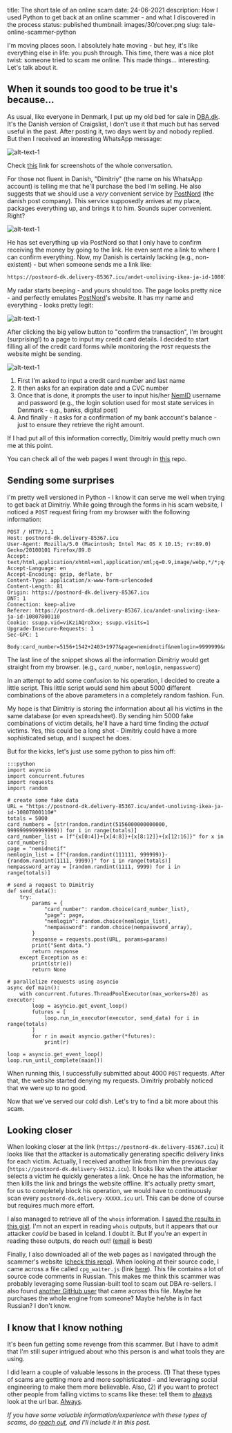 title: The short tale of an online scam
date: 24-06-2021
description: How I used Python to get back at an online scammer - and what I discovered in the process
status: published
thumbnail: images/30/cover.png
slug: tale-online-scammer-python

I'm moving places soon. I absolutely hate moving - but hey, it's like everything else in life: you push through. This time, there was a nice plot twist: someone tried to scam me online. This made things... interesting. Let's talk about it. 

## When it sounds too good to be true it's because...

As usual, like everyone in Denmark, I put up my old bed for sale in [DBA.dk](https://www.dba.dk/). It's the Danish version of Craigslist, I don't use it that much but has served useful in the past. After posting it, two days went by and nobody replied. But then I received an interesting WhatsApp message: 

![alt-text-1]({static}/images/30/whatsapp_screenshot.png)  

Check [this](https://github.com/duarteocarmo/dba_scam/tree/master/screenshots) link for screenshots of the whole conversation. 

For those not fluent in Danish, "Dimitriy" (the name on his WhatsApp account) is telling me that he'll purchase the bed I'm selling. He also suggests that we should use a *very* convenient service by [PostNord](https://www.postnord.dk/en) (the danish post company). This service supposedly arrives at my place, packages everything up, and brings it to him. Sounds super convenient. Right?

![alt-text-1]({static}/images/30/whatsapp_screenshot_2.png)  

He has set everything up via PostNord so that I only have to confirm receiving the money by going to the link. He even sent me a link to where I can confirm everything. Now, my Danish is certainly lacking (e.g., non-existent) -  but when someone sends me a link like: 

```bash
https://postnord-dk.delivery-85367.icu/andet-unoliving-ikea-ja-id-10807800110
```

My radar starts beeping - and yours should too. The page looks pretty nice - and perfectly emulates [PostNord](https://www.postnord.dk/en)'s website. It has my name and everything - looks pretty legit:

![alt-text-1]({static}/images/30/home_page.png)  

After clicking the big yellow button to "confirm the transaction", I'm brought (surprising!) to a page to input my credit card details. I decided to start filling all of the credit card forms while monitoring the `POST` requests the website might be sending. 

![alt-text-1]({static}/images/30/card_confirmation.png)  

1. First I'm asked to input a credit card number and last name
2. It then asks for an expiration date and a CVC number 
3. Once that is done, it prompts the user to input his/her [NemID](https://en.wikipedia.org/wiki/NemID) username and password (e.g., the login solution used for most state services in Denmark - e.g., banks, digital post)
4. And finally - it asks for a confirmation of my bank account's balance - just to ensure they retrieve the right amount. 

If I had put all of this information correctly, Dimitriy would pretty much own me at this point. 

You can check all of the web pages I went through in [this](https://github.com/duarteocarmo/dba_scam/) repo. 

## Sending some surprises 

I'm pretty well versioned in Python - I know it can serve me well when trying to get back at Dimitriy. While going through the forms in his scam website, I noticed a `POST` request firing from my browser with the following information:

```http
POST / HTTP/1.1
Host: postnord-dk.delivery-85367.icu
User-Agent: Mozilla/5.0 (Macintosh; Intel Mac OS X 10.15; rv:89.0) Gecko/20100101 Firefox/89.0
Accept: text/html,application/xhtml+xml,application/xml;q=0.9,image/webp,*/*;q=0.8
Accept-Language: en
Accept-Encoding: gzip, deflate, br
Content-Type: application/x-www-form-urlencoded
Content-Length: 81
Origin: https://postnord-dk.delivery-85367.icu
DNT: 1
Connection: keep-alive
Referer: https://postnord-dk.delivery-85367.icu/andet-unoliving-ikea-ja-id-10807800110
Cookie: ssupp.vid=viKziAQroXxx; ssupp.visits=1
Upgrade-Insecure-Requests: 1
Sec-GPC: 1

Body:card_number=5156+1542+2403+1977&page=nemidnotif&nemlogin=9999999&nempassword=1876
```

The last line of the snippet shows all the information Dimitriy would get straight from my browser. (e.g., `card_number`, `nemlogin`, `nempassword`)

In an attempt to add some confusion to his operation, I decided to create a little script. This little script would send him about 5000 different combinations of the above parameters in a completely random fashion. Fun.  

My hope is that Dimitriy is storing the information about all his victims in the same database (or even spreadsheet). By sending him 5000 fake combinations of victim details, he'll have a hard time finding the *actual* victims. Yes, this could be a long shot - Dimitriy could have a more sophisticated setup, and I suspect he does. 

But for the kicks, let's just use some python to piss him off:

    :::python
    import asyncio
    import concurrent.futures
    import requests
    import random
    
    # create some fake data
    URL = "https://postnord-dk.delivery-85367.icu/andet-unoliving-ikea-ja-id-10807800110#"
    totals = 5000
    card_numbers = [str(random.randint(5156000000000000, 9999999999999999)) for i in range(totals)]
    card_number_list = [f"{x[0:4]}+{x[4:8]}+{x[8:12]}+{x[12:16]}" for x in card_numbers]
    page = "nemidnotif"
    nemlogin_list = [f"{random.randint(111111, 999999)}-{random.randint(1111, 9999)}" for i in range(totals)]
    nempassword_array = [random.randint(1111, 9999) for i in range(totals)]
    
    # send a request to Dimitriy
    def send_data():
        try:
            params = {
                "card_number": random.choice(card_number_list),
                "page": page,
                "nemlogin": random.choice(nemlogin_list),
                "nempassword": random.choice(nempassword_array),
            }
            response = requests.post(URL, params=params)
            print("Sent data.")
            return response
        except Exception as e:
            print(str(e))
            return None
    
    # parallelize requests using asyncio
    async def main():
        with concurrent.futures.ThreadPoolExecutor(max_workers=20) as executor:
            loop = asyncio.get_event_loop()
            futures = [
                loop.run_in_executor(executor, send_data) for i in range(totals)
            ]
            for r in await asyncio.gather(*futures):
                print(r)
    
    loop = asyncio.get_event_loop()
    loop.run_until_complete(main())

When running this, I successfully submitted about 4000 `POST` requests. After that, the website started denying my requests. Dimitriy probably noticed that we were up to no good. 

Now that we've served our cold dish. Let's try to find a bit more about this scam. 

## Looking closer

When looking closer at the link (`https://postnord-dk.delivery-85367.icu`) it looks like that the attacker is automatically generating specific delivery links for each victim. Actually, I received another link from him the previous day (`https://postnord-dk.delivery-94512.icu`). It looks like when the attacker selects a victim he quickly generates a link. Once he has the information, he then kills the link and brings the website offline. It's actually pretty smart, for us to completely block his operation, we would have to continuously scan every `postnord-dk.delivery-XXXXX.icu` url. This can be done of course but requires much more effort. 

I also managed to retrieve all of the `whois` information. I [saved the results in this gist](https://gist.github.com/duarteocarmo/f83c47e6512593a971d7c4198c28ca51). I'm not an expert in reading `whois` outputs, but it appears that our attacker *could* be based in Iceland. I doubt it. But If you're an expert in reading these outputs, do reach out! ([email](mailto:me@duarteocarmo.com) is best)

Finally, I also downloaded all of the web pages as I navigated through the scammer's website ([check this repo](https://github.com/duarteocarmo/dba_scam)). When looking at their source code, I came across a file called `cpg_waiter.js` (link [here](https://github.com/duarteocarmo/dba_scam/blob/master/html_pages/card_prompt_1/Modtag%20pengene_files/cpg_waiter.js)). This file contains a lot of source code comments in Russian. This makes me think this scammer was probably leveraging some Russian-built tool to scam out DBA re-sellers. I also found [another GitHub user](https://github.com/dzubchik/fake-olx/blob/2dde01b22bfea6e8af294e09ccb742ee5c877662/%D0%9E%D1%82%D1%80%D0%B8%D0%BC%D0%B0%D0%BD%D0%BD%D1%8F%20%D0%BD%D0%B0%20%D0%B1%D0%B0%D0%BD%D0%BA%D1%96%D0%B2%D1%81%D1%8C%D0%BA%D1%83%20%D0%BA%D0%B0%D1%80%D1%82%D1%83_files/cpg_waiter.js) that came across this file. Maybe he purchases the whole engine from someone? Maybe he/she is in fact Russian? I don't know.

## I know that I know nothing

It's been fun getting some revenge from this scammer. But I have to admit that I'm still super intrigued about who this person is and what tools they are using. 

I did learn a couple of valuable lessons in the process. (1) That these types of scams are getting more and more sophisticated - and leveraging social engineering to make them more believable. Also, (2) if you want to protect other people from falling victims to scams like these: tell them to <u>always</u> look at the url bar. <u>Always</u>. 

*If you have some valuable information/experience with these types of scams, do [reach out](mailto:me@duarteocarmo.com), and I'll include it in this post.* 

